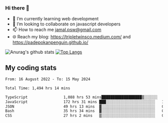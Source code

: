 ### Hi there 👋

<!--
**padepokanpenguin/padepokanpenguin** is a ✨ _special_ ✨ repository because its `README.md` (this file) appears on your GitHub profile.
-->

- 🌱 I’m currently learning  web development
- 👯 I’m looking to collaborate on javascript developers
- 📫 How to reach me jamal.psw@gmail.com
- 🌐 Reach my blog:
   https://tripletwinsco.medium.com/ and
   https://padepokanpenguin.github.io/

![Anurag's github stats](https://github-readme-stats.vercel.app/api?username=padepokanpenguin&count_private=true&disable_animations=false&show_icons=true&theme=default)
[![Top Langs](https://github-readme-stats.vercel.app/api/top-langs/?username=padepokanpenguin&theme=default&layout=compact)](https://github.com/padepokanpenguin)

## My coding stats

<!--START_SECTION:waka-->

```txt
From: 16 August 2022 - To: 15 May 2024

Total Time: 1,494 hrs 14 mins

TypeScript                1,088 hrs 53 mins██████████████████▒░░░░░░   72.87 %
JavaScript                172 hrs 31 mins ███░░░░░░░░░░░░░░░░░░░░░░   11.55 %
JSON                      49 hrs 13 mins  ▓░░░░░░░░░░░░░░░░░░░░░░░░   03.29 %
Bash                      35 hrs 34 mins  ▓░░░░░░░░░░░░░░░░░░░░░░░░   02.38 %
CSS                       27 hrs 2 mins   ▒░░░░░░░░░░░░░░░░░░░░░░░░   01.81 %
```

<!--END_SECTION:waka-->


